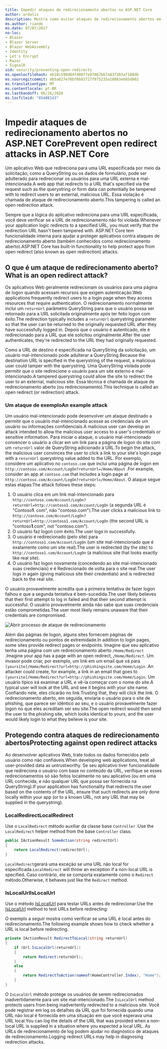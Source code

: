 ```yaml
---
title: Impedir ataques de redirecionamento abertos no ASP.NET Core
author: ardalis
description: Mostra como evitar ataques de redirecionamento abertos em um aplicativo ASP.NET Core
ms.author: riande
ms.date: 07/07/2017
no-loc:
- Blazor
- Blazor Server
- Blazor WebAssembly
- Identity
- Let's Encrypt
- Razor
- SignalR
uid: security/preventing-open-redirects
ms.openlocfilehash: eb18c599d84fd08ffe97867b67a837303af188db
ms.sourcegitcommit: d65a027e78bf0b83727f975235a18863e685d902
ms.translationtype: MT
ms.contentlocale: pt-BR
ms.lasthandoff: 06/26/2020
ms.locfileid: "85408143"
---
```

# <a name="prevent-open-redirect-attacks-in-aspnet-core"></a><span data-ttu-id="f2ab4-103">Impedir ataques de redirecionamento abertos no ASP.NET Core</span><span class="sxs-lookup"><span data-stu-id="f2ab4-103">Prevent open redirect attacks in ASP.NET Core</span></span>

<span data-ttu-id="f2ab4-104">Um aplicativo Web que redireciona para uma URL especificada por meio da solicitação, como a QueryString ou os dados de formulário, pode ser adulterado para redirecionar os usuários para uma URL externa e mal-intencionada.</span><span class="sxs-lookup"><span data-stu-id="f2ab4-104">A web app that redirects to a URL that's specified via the request such as the querystring or form data can potentially be tampered with to redirect users to an external, malicious URL.</span></span> <span data-ttu-id="f2ab4-105">Essa violação é chamada de ataque de redirecionamento aberto.</span><span class="sxs-lookup"><span data-stu-id="f2ab4-105">This tampering is called an open redirection attack.</span></span>

<span data-ttu-id="f2ab4-106">Sempre que a lógica do aplicativo redireciona para uma URL especificada, você deve verificar se a URL de redirecionamento não foi violada.</span><span class="sxs-lookup"><span data-stu-id="f2ab4-106">Whenever your application logic redirects to a specified URL, you must verify that the redirection URL hasn't been tampered with.</span></span> <span data-ttu-id="f2ab4-107">ASP.NET Core tem funcionalidade interna para ajudar a proteger aplicativos contra ataques de redirecionamento aberto (também conhecidos como redirecionamento aberto).</span><span class="sxs-lookup"><span data-stu-id="f2ab4-107">ASP.NET Core has built-in functionality to help protect apps from open redirect (also known as open redirection) attacks.</span></span>

## <a name="what-is-an-open-redirect-attack"></a><span data-ttu-id="f2ab4-108">O que é um ataque de redirecionamento aberto?</span><span class="sxs-lookup"><span data-stu-id="f2ab4-108">What is an open redirect attack?</span></span>

<span data-ttu-id="f2ab4-109">Os aplicativos Web geralmente redirecionam os usuários para uma página de logon quando acessam recursos que exigem autenticação.</span><span class="sxs-lookup"><span data-stu-id="f2ab4-109">Web applications frequently redirect users to a login page when they access resources that require authentication.</span></span> <span data-ttu-id="f2ab4-110">O redirecionamento normalmente inclui um `returnUrl` parâmetro QueryString para que o usuário possa ser retornado para a URL solicitada originalmente após ter feito logon com êxito.</span><span class="sxs-lookup"><span data-stu-id="f2ab4-110">The redirection typically includes a `returnUrl` querystring parameter so that the user can be returned to the originally requested URL after they have successfully logged in.</span></span> <span data-ttu-id="f2ab4-111">Depois que o usuário é autenticado, ele é redirecionado para a URL que ele solicitou originalmente.</span><span class="sxs-lookup"><span data-stu-id="f2ab4-111">After the user authenticates, they're redirected to the URL they had originally requested.</span></span>

<span data-ttu-id="f2ab4-112">Como a URL de destino é especificada na QueryString da solicitação, um usuário mal-intencionado pode adulterar a QueryString.</span><span class="sxs-lookup"><span data-stu-id="f2ab4-112">Because the destination URL is specified in the querystring of the request, a malicious user could tamper with the querystring.</span></span> <span data-ttu-id="f2ab4-113">Uma QueryString violada pode permitir que o site redirecione o usuário para um site externo e mal-intencionado.</span><span class="sxs-lookup"><span data-stu-id="f2ab4-113">A tampered querystring could allow the site to redirect the user to an external, malicious site.</span></span> <span data-ttu-id="f2ab4-114">Essa técnica é chamada de ataque de redirecionamento aberto (ou redirecionamento).</span><span class="sxs-lookup"><span data-stu-id="f2ab4-114">This technique is called an open redirect (or redirection) attack.</span></span>

### <a name="an-example-attack"></a><span data-ttu-id="f2ab4-115">Um ataque de exemplo</span><span class="sxs-lookup"><span data-stu-id="f2ab4-115">An example attack</span></span>

<span data-ttu-id="f2ab4-116">Um usuário mal-intencionado pode desenvolver um ataque destinado a permitir que o usuário mal-intencionado acesse as credenciais de um usuário ou informações confidenciais.</span><span class="sxs-lookup"><span data-stu-id="f2ab4-116">A malicious user can develop an attack intended to allow the malicious user access to a user's credentials or sensitive information.</span></span> <span data-ttu-id="f2ab4-117">Para iniciar o ataque, o usuário mal-intencionado convencer o usuário a clicar em um link para a página de logon do site com um `returnUrl` valor de QueryString adicionado à URL.</span><span class="sxs-lookup"><span data-stu-id="f2ab4-117">To begin the attack, the malicious user convinces the user to click a link to your site's login page with a `returnUrl` querystring value added to the URL.</span></span> <span data-ttu-id="f2ab4-118">Por exemplo, considere um aplicativo no `contoso.com` que inclui uma página de logon em `http://contoso.com/Account/LogOn?returnUrl=/Home/About` .</span><span class="sxs-lookup"><span data-stu-id="f2ab4-118">For example, consider an app at `contoso.com` that includes a login page at `http://contoso.com/Account/LogOn?returnUrl=/Home/About`.</span></span> <span data-ttu-id="f2ab4-119">O ataque segue estas etapas:</span><span class="sxs-lookup"><span data-stu-id="f2ab4-119">The attack follows these steps:</span></span>

1. <span data-ttu-id="f2ab4-120">O usuário clica em um link mal-intencionado para `http://contoso.com/Account/LogOn?returnUrl=http://contoso1.com/Account/LogOn` (a segunda URL é "Contoso**1**. com", não "contoso.com").</span><span class="sxs-lookup"><span data-stu-id="f2ab4-120">The user clicks a malicious link to `http://contoso.com/Account/LogOn?returnUrl=http://contoso1.com/Account/LogOn` (the second URL is "contoso**1**.com", not "contoso.com").</span></span>
2. <span data-ttu-id="f2ab4-121">O usuário faz logon com êxito.</span><span class="sxs-lookup"><span data-stu-id="f2ab4-121">The user logs in successfully.</span></span>
3. <span data-ttu-id="f2ab4-122">O usuário é redirecionado (pelo site) para `http://contoso1.com/Account/LogOn` (um site mal-intencionado que é exatamente como um site real).</span><span class="sxs-lookup"><span data-stu-id="f2ab4-122">The user is redirected (by the site) to `http://contoso1.com/Account/LogOn` (a malicious site that looks exactly like real site).</span></span>
4. <span data-ttu-id="f2ab4-123">O usuário faz logon novamente (concedendo ao site mal-intencionado suas credenciais) e é Redirecionado de volta para o site real.</span><span class="sxs-lookup"><span data-stu-id="f2ab4-123">The user logs in again (giving malicious site their credentials) and is redirected back to the real site.</span></span>

<span data-ttu-id="f2ab4-124">O usuário provavelmente acredita que a primeira tentativa de fazer logon falhou e que a segunda tentativa é bem-sucedida.</span><span class="sxs-lookup"><span data-stu-id="f2ab4-124">The user likely believes that their first attempt to log in failed and that their second attempt is successful.</span></span> <span data-ttu-id="f2ab4-125">O usuário provavelmente ainda não sabe que suas credenciais estão comprometidas.</span><span class="sxs-lookup"><span data-stu-id="f2ab4-125">The user most likely remains unaware that their credentials are compromised.</span></span>

![Abrir processo de ataque de redirecionamento](preventing-open-redirects/_static/open-redirection-attack-process.png)

<span data-ttu-id="f2ab4-127">Além das páginas de logon, alguns sites fornecem páginas de redirecionamento ou pontos de extremidade.</span><span class="sxs-lookup"><span data-stu-id="f2ab4-127">In addition to login pages, some sites provide redirect pages or endpoints.</span></span> <span data-ttu-id="f2ab4-128">Imagine que seu aplicativo tenha uma página com um redirecionamento aberto `/Home/Redirect` .</span><span class="sxs-lookup"><span data-stu-id="f2ab4-128">Imagine your app has a page with an open redirect, `/Home/Redirect`.</span></span> <span data-ttu-id="f2ab4-129">Um invasor pode criar, por exemplo, um link em um email que vá para `[yoursite]/Home/Redirect?url=http://phishingsite.com/Home/Login` .</span><span class="sxs-lookup"><span data-stu-id="f2ab4-129">An attacker could create, for example, a link in an email that goes to `[yoursite]/Home/Redirect?url=http://phishingsite.com/Home/Login`.</span></span> <span data-ttu-id="f2ab4-130">Um usuário típico irá examinar a URL e vê-la começar com o nome do site.</span><span class="sxs-lookup"><span data-stu-id="f2ab4-130">A typical user will look at the URL and see it begins with your site name.</span></span> <span data-ttu-id="f2ab4-131">Confiando nele, eles clicarão no link.</span><span class="sxs-lookup"><span data-stu-id="f2ab4-131">Trusting that, they will click the link.</span></span> <span data-ttu-id="f2ab4-132">O redirecionamento aberto, em seguida, enviaria o usuário para o site de phishing, que parece ser idêntico ao seu, e o usuário provavelmente fazer logon no que eles acreditam ser seu site.</span><span class="sxs-lookup"><span data-stu-id="f2ab4-132">The open redirect would then send the user to the phishing site, which looks identical to yours, and the user would likely login to what they believe is your site.</span></span>

## <a name="protecting-against-open-redirect-attacks"></a><span data-ttu-id="f2ab4-133">Protegendo contra ataques de redirecionamento abertos</span><span class="sxs-lookup"><span data-stu-id="f2ab4-133">Protecting against open redirect attacks</span></span>

<span data-ttu-id="f2ab4-134">Ao desenvolver aplicativos Web, trate todos os dados fornecidos pelo usuário como não confiáveis.</span><span class="sxs-lookup"><span data-stu-id="f2ab4-134">When developing web applications, treat all user-provided data as untrustworthy.</span></span> <span data-ttu-id="f2ab4-135">Se seu aplicativo tiver funcionalidade que redireciona o usuário com base no conteúdo da URL, verifique se esses redirecionamentos só são feitos localmente no seu aplicativo (ou em uma URL conhecida, e não qualquer URL que possa ser fornecida na QueryString).</span><span class="sxs-lookup"><span data-stu-id="f2ab4-135">If your application has functionality that redirects the user based on the contents of the URL,  ensure that such redirects are only done locally within your app (or to a known URL, not any URL that may be supplied in the querystring).</span></span>

### <a name="localredirect"></a><span data-ttu-id="f2ab4-136">LocalRedirect</span><span class="sxs-lookup"><span data-stu-id="f2ab4-136">LocalRedirect</span></span>

<span data-ttu-id="f2ab4-137">Use o `LocalRedirect` método auxiliar da classe base `Controller` :</span><span class="sxs-lookup"><span data-stu-id="f2ab4-137">Use the `LocalRedirect` helper method from the base `Controller` class:</span></span>

```csharp
public IActionResult SomeAction(string redirectUrl)
{
    return LocalRedirect(redirectUrl);
}
```

<span data-ttu-id="f2ab4-138">`LocalRedirect`gerará uma exceção se uma URL não local for especificada.</span><span class="sxs-lookup"><span data-stu-id="f2ab4-138">`LocalRedirect` will throw an exception if a non-local URL is specified.</span></span> <span data-ttu-id="f2ab4-139">Caso contrário, ele se comporta exatamente como o `Redirect` método.</span><span class="sxs-lookup"><span data-stu-id="f2ab4-139">Otherwise, it behaves just like the `Redirect` method.</span></span>

### <a name="islocalurl"></a><span data-ttu-id="f2ab4-140">IsLocalUrl</span><span class="sxs-lookup"><span data-stu-id="f2ab4-140">IsLocalUrl</span></span>

<span data-ttu-id="f2ab4-141">Use o método [IsLocalUrl](/dotnet/api/Microsoft.AspNetCore.Mvc.IUrlHelper.islocalurl#Microsoft_AspNetCore_Mvc_IUrlHelper_IsLocalUrl_System_String_) para testar URLs antes de redirecionar:</span><span class="sxs-lookup"><span data-stu-id="f2ab4-141">Use the [IsLocalUrl](/dotnet/api/Microsoft.AspNetCore.Mvc.IUrlHelper.islocalurl#Microsoft_AspNetCore_Mvc_IUrlHelper_IsLocalUrl_System_String_) method to test URLs before redirecting:</span></span>

<span data-ttu-id="f2ab4-142">O exemplo a seguir mostra como verificar se uma URL é local antes do redirecionamento.</span><span class="sxs-lookup"><span data-stu-id="f2ab4-142">The following example shows how to check whether a URL is local before redirecting.</span></span>

```csharp
private IActionResult RedirectToLocal(string returnUrl)
{
    if (Url.IsLocalUrl(returnUrl))
    {
        return Redirect(returnUrl);
    }
    else
    {
        return RedirectToAction(nameof(HomeController.Index), "Home");
    }
}
```

<span data-ttu-id="f2ab4-143">O `IsLocalUrl` método protege os usuários de serem redirecionados inadvertidamente para um site mal-intencionado.</span><span class="sxs-lookup"><span data-stu-id="f2ab4-143">The `IsLocalUrl` method protects users from being inadvertently redirected to a malicious site.</span></span> <span data-ttu-id="f2ab4-144">Você pode registrar em log os detalhes da URL que foi fornecida quando uma URL não local é fornecida em uma situação em que você esperava uma URL local.</span><span class="sxs-lookup"><span data-stu-id="f2ab4-144">You can log the details of the URL that was provided when a non-local URL is supplied in a situation where you expected a local URL.</span></span> <span data-ttu-id="f2ab4-145">As URLs de redirecionamento de log podem ajudar no diagnóstico de ataques de redirecionamento.</span><span class="sxs-lookup"><span data-stu-id="f2ab4-145">Logging redirect URLs may help in diagnosing redirection attacks.</span></span>
